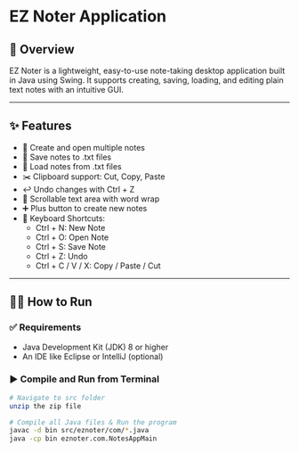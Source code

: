 # EZ Noter Application

## 📌 Overview

EZ Noter is a lightweight, easy-to-use note-taking desktop application built in Java using Swing. It supports creating, saving, loading, and editing plain text notes with an intuitive GUI.

---

## ✨ Features

- 📝 Create and open multiple notes
- 💾 Save notes to .txt files
- 📂 Load notes from .txt files
- ✂️ Clipboard support: Cut, Copy, Paste
- ↩️ Undo changes with Ctrl + Z
- 📎 Scrollable text area with word wrap
- ➕ Plus button to create new notes
- 🎯 Keyboard Shortcuts:
    - Ctrl + N: New Note
    - Ctrl + O: Open Note
    - Ctrl + S: Save Note
    - Ctrl + Z: Undo
    - Ctrl + C / V / X: Copy / Paste / Cut

---

## 🏃‍♂️ How to Run

### ✅ Requirements
- Java Development Kit (JDK) 8 or higher
- An IDE like Eclipse or IntelliJ (optional)

### ▶️ Compile and Run from Terminal

```bash
# Navigate to src folder
unzip the zip file

# Compile all Java files & Run the program
javac -d bin src/eznoter/com/*.java
java -cp bin eznoter.com.NotesAppMain

```

